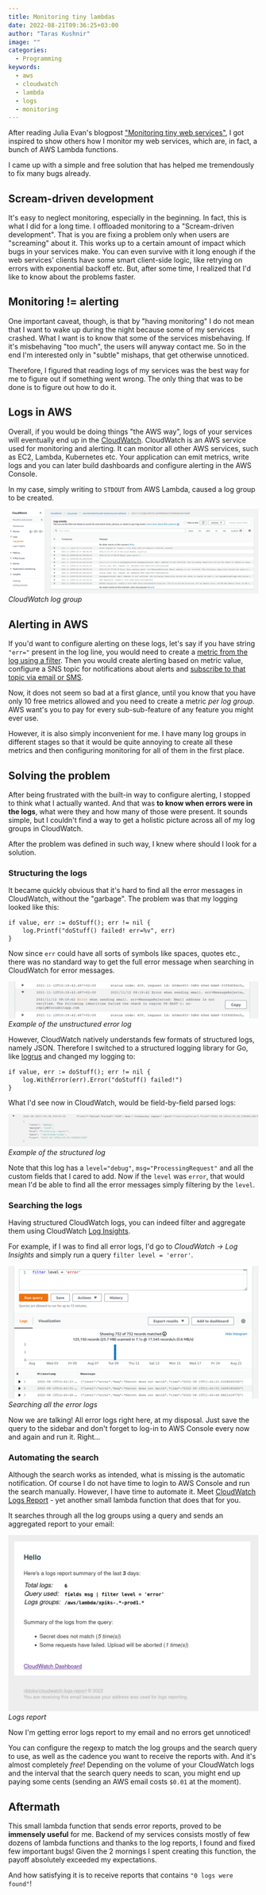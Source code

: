 ```yaml
---
title: Monitoring tiny lambdas
date: 2022-08-21T09:36:25+03:00
author: "Taras Kushnir"
image: ""
categories:
  - Programming
keywords:
  - aws
  - cloudwatch
  - lambda
  - logs
  - monitoring
---
```


After reading Julia Evan's blogpost ["Monitoring tiny web services"](https://jvns.ca/blog/2022/07/09/monitoring-small-web-services/), I got inspired to show others how I monitor my web services, which are, in fact, a bunch of AWS Lambda functions.

I came up with a simple and free solution that has helped me tremendously to fix many bugs already.

## Scream-driven development

It's easy to neglect monitoring, especially in the beginning. In fact, this is what I did for a long time. I offloaded monitoring to a "Scream-driven development". That is you are fixing a problem only when users are "screaming" about it. This works up to a certain amount of impact which bugs in your services make. You can even survive with it long enough if the web services' clients have some smart client-side logic, like retrying on errors with exponential backoff etc. But, after some time, I realized that I'd like to know about the problems faster.

## Monitoring != alerting

One important caveat, though, is that by "having monitoring" I do not mean that I want to wake up during the night because some of my services crashed. What I want is to know that some of the services misbehaving. If it's misbehaving "too much", the users will anyway contact me. So in the end I'm interested only in "subtle" mishaps, that get otherwise unnoticed.

Therefore, I figured that reading logs of my services was the best way for me to figure out if something went wrong. The only thing that was to be done is to figure out how to do it.

## Logs in AWS

Overall, if you would be doing things "the AWS way", logs of your services will eventually end up in the [CloudWatch](https://aws.amazon.com/cloudwatch/). CloudWatch is an AWS service used for monitoring and alerting. It can monitor all other AWS services, such as EC2, Lambda, Kubernetes etc. Your application can emit metrics, write logs and you can later build dashboards and configure alerting in the AWS Console.

In my case, simply writing to `STDOUT` from AWS Lambda, caused a log group to be created.

![CloudWatch original logs](/img/posts/monitoring-lambdas/cloudwatch-logs-original.png)
*CloudWatch log group*

## Alerting in AWS

If you'd want to configure alerting on these logs, let's say if you have string `"err="` present in the log line, you would need to create a [metric from the log using a filter](https://docs.aws.amazon.com/AmazonCloudWatch/latest/logs/MonitoringLogData.html). Then you would create alerting based on metric value, configure a SNS topic for notifications about alerts and [subscribe to that topic via email or SMS](https://docs.aws.amazon.com/sns/latest/dg/sns-email-notifications.html).

Now, it does not seem so bad at a first glance, until you know that you have only 10 free metrics allowed and you need to create a metric _per log group_. AWS want's you to pay for every sub-sub-feature of any feature you might ever use.

However, it is also simply inconvenient for me. I have many log groups in different stages so that it would be quite annoying to create all these metrics and then configuring monitoring for all of them in the first place.

## Solving the problem

After being frustrated with the built-in way to configure alerting, I stopped to think what I actually wanted. And that was **to know when errors were in the logs**, what were they and how many of those were present. It sounds simple, but I couldn't find a way to get a holistic picture across all of my log groups in CloudWatch.

After the problem was defined in such way, I knew where should I look for a solution.

### Structuring the logs

It became quickly obvious that it's hard to find all the error messages in CloudWatch, without the "garbage". The problem was that my logging looked like this:

```
if value, err := doStuff(); err != nil {
    log.Printf("doStuff() failed! err=%v", err)
}
```

Now since `err` could have all sorts of symbols like spaces, quotes etc., there was no standard way to get the full error message when searching in CloudWatch for error messages.

![Unstructured log](/img/posts/monitoring-lambdas/unstructured-log.png)
*Example of the unstructured error log*

However, CloudWatch natively understands few formats of structured logs, namely JSON. Therefore I switched to a structured logging library for Go, like [logrus](https://github.com/Sirupsen/logrus) and changed my logging to:

```
if value, err := doStuff(); err != nil {
    log.WithError(err).Error("doStuff() failed!")
}
```

What I'd see now in CloudWatch, would be field-by-field parsed logs:

![Structured log](/img/posts/monitoring-lambdas/structured-log.png)
*Example of the structured log*

Note that this log has a `level="debug"`, `msg="ProcessingRequest"` and all the custom fields that I cared to add. Now if the `level` was `error`, that would mean I'd be able to find all the error messages simply filtering by the `level`.

### Searching the logs

Having structured CloudWatch logs, you can indeed filter and aggregate them using CloudWatch [Log Insights](https://docs.aws.amazon.com/AmazonCloudWatch/latest/logs/AnalyzingLogData.html).

For example, if I was to find all error logs, I'd go to _CloudWatch -> Log Insights_ and simply run a query `filter level = 'error'`.

![Searching logs](/img/posts/monitoring-lambdas/searching-logs.png)
*Searching all the error logs*

Now we are talking! All error logs right here, at my disposal. Just save the query to the sidebar and don't forget to log-in to AWS Console every now and again and run it. Right...

### Automating the search

Although the search works as intended, what is missing is the automatic notification. Of course I do not have time to login to AWS Console and run the search manually. However, I have time to automate it. Meet [CloudWatch Logs Report](https://gitlab.com/ribtoks/cloudwatch-logs-report/) - yet another small lambda function that does that for you.

It searches through all the log groups using a query and sends an aggregated report to your email:

![Logs report](/img/posts/monitoring-lambdas/logs-report.png)
*Logs report*

Now I'm getting error logs report to my email and no errors get unnoticed!

You can configure the regexp to match the log groups and the search query to use, as well as the cadence you want to receive the reports with. And it's almost completely _free_! Depending on the volume of your CloudWatch logs and the interval that the search query needs to scan, you might end up paying some cents (sending an AWS email costs `$0.01` at the moment).

## Aftermath

This small lambda function that sends error reports, proved to be **immensely useful** for me. Backend of my services consists mostly of few dozens of lambda functions and thanks to the log reports, I found and fixed few important bugs! Given the 2 mornings I spent creating this function, the payoff absolutely exceeded my expectations.

And how satisfying it is to receive reports that contains `"0 logs were found"`!